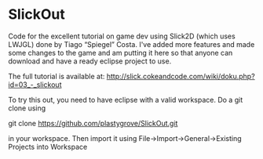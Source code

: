 SlickOut
========

Code for the excellent tutorial on game dev using Slick2D (which uses LWJGL) done by Tiago “Spiegel” Costa. I've added more features and made some changes to the game and am putting it here so that anyone can download and have a ready eclipse project to use.


The full tutorial is available at:
http://slick.cokeandcode.com/wiki/doku.php?id=03_-_slickout


To try this out, you need to have eclipse with a valid workspace. Do a git clone using 

git clone https://github.com/plastygrove/SlickOut.git

in your workspace. Then import it using File->Import->General->Existing Projects into Workspace
